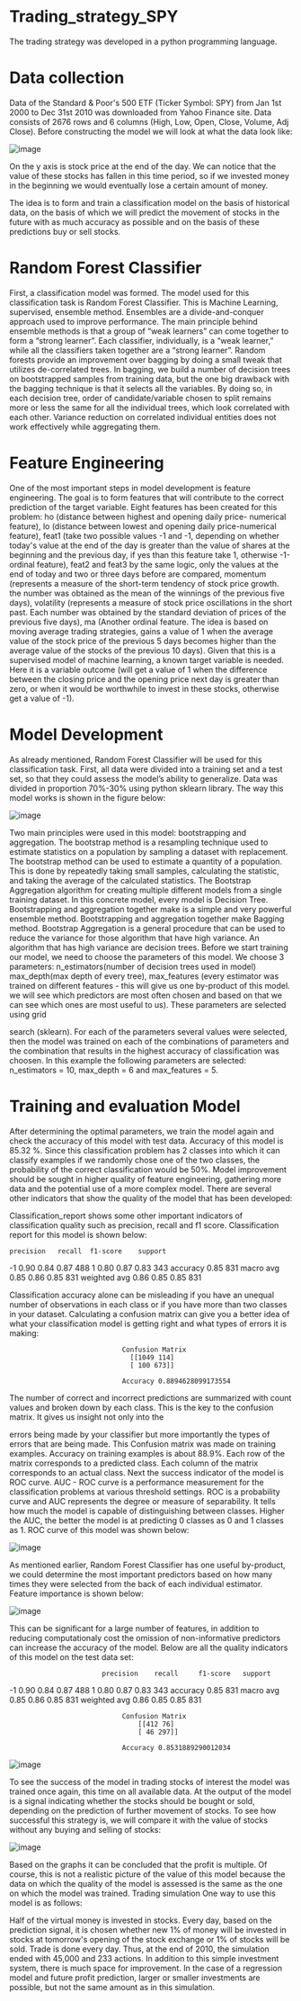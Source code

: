 # Trading_strategy_SPY
The trading strategy was developed in a python programming language.

# Data collection

Data of the Standard & Poor's 500 ETF (Ticker Symbol: SPY) from Jan 1st 2000 to Dec 31st 2010 was downloaded from Yahoo Finance site. Data consists of 2676 rows and 6 columns (High, Low, Open, Close, Volume, Adj Close).
Before constructing the model we will look at what the data look like:

![image](https://user-images.githubusercontent.com/53577768/185779923-bb8a9674-c8b1-4577-bd44-125e1b4cf19a.png)

On the y axis is stock price at the end of the day. We can notice that the value of these stocks has fallen in this time period, so if we invested money in the beginning we would eventually lose a certain amount of money.

The idea is to form and train a classification model on the basis of historical data, on the basis of which we will predict the movement of stocks in the future with as much accuracy as possible and on the basis of these predictions buy or sell stocks.

# Random Forest Classifier

First, a classification model was formed. The model used for this classification task is Random Forest Classifier. This is Machine Learning, supervised, ensemble method. Ensembles are a divide-and-conquer approach used to improve performance. The main principle behind ensemble methods is that a group of “weak learners” can come together to form a “strong learner”. Each classifier, individually, is a “weak learner,” while all the classifiers taken together are a “strong learner”. Random forests provide an improvement over bagging by doing a small tweak that utilizes de-correlated trees. In bagging, we build a number of decision trees on bootstrapped samples from training data, but the one big drawback with the bagging technique is that it selects all the variables. By doing so, in each decision tree, order of candidate/variable chosen to split remains more or less the same for all the individual trees, which look correlated with each other. Variance reduction on correlated individual entities does not work effectively while aggregating them.

# Feature Engineering

One of the most important steps in model development is feature engineering. The goal is to form features that will contribute to the correct prediction of the target variable. Eight features has been created for this problem: ho (distance between highest and opening daily price- numerical feature), lo (distance between lowest and opening daily price-numerical feature), feat1 (take two possible values -1 and -1, depending on whether today's value at the end of the day is greater than the value of shares at the beginning and the previous day, if yes than this feature take 1, otherwise -1-ordinal feature), feat2 and feat3 by the same logic, only the values at the end of today and two or three days before are compared, momentum (represents a measure of the short-term tendency of stock price growth. the number was obtained as the mean of the winnings of the previous five days), volatility (represents a measure of stock price oscillations in the short past. Each number was obtained by the standard deviation of prices of the previous five days), ma (Another ordinal feature. The idea is based on moving average trading strategies, gains a value of 1 when the average value of the stock price of the previous 5 days becomes higher than the average value of the stocks of the previous 10 days). Given that this is a supervised model of machine learning, a known target variable is needed. Here it is a variable outcome (will get a value of 1 when the difference between the closing price and the opening price next day is greater than zero, or when it would be worthwhile to invest in these stocks, otherwise get a value of -1).

# Model Development

As already mentioned, Random Forest Classifier will be used for this classification task. First, all data were divided into a training set and a test set, so that they could assess the model’s ability to generalize. Data was divided in proportion 70%-30% using python sklearn library.
The way this model works is shown in the figure below:

![image](https://user-images.githubusercontent.com/53577768/185780028-456f489e-27fc-48ad-bf4b-726f1e9fe691.png)

Two main principles were used in this model: bootstrapping and aggregation. The bootstrap method is a resampling technique used to estimate statistics on a population by sampling a dataset with replacement. The bootstrap method can be used to estimate a quantity of a population. This is done by repeatedly taking small samples, calculating the statistic, and taking the average of the calculated statistics. The Bootstrap Aggregation algorithm for creating multiple different models from a single training dataset. In this concrete model, every model is Decision Tree. Bootstrapping and aggregation together make is a simple and very powerful ensemble method. Bootstrapping and aggregation together make Bagging method. Bootstrap Aggregation is a general procedure that can be used to reduce the variance for those algorithm that have high variance. An algorithm that has high variance are decision trees.
Before we start training our model, we need to choose the parameters of this model. We choose 3 parameters: n_estimators(number of decision trees used in model) max_depth(max depth of every tree), max_features (every estimator was trained on different features - this will give us one by-product of this model. we will see which predictors are most often chosen and based on that we can see which ones are most useful to us). These parameters are selected using grid
 
search (sklearn). For each of the parameters several values were selected, then the model was trained on each of the combinations of parameters and the combination that results in the highest accuracy of classification was choosen. In this example the following parameters are selected: n_estimators = 10, max_depth = 6 and max_features = 5.

# Training and evaluation Model

After determining the optimal parameters, we train the model again and check the accuracy of this model with test data.
Accuracy of this model is 85.32 %. Since this classification problem has 2 classes into which it can classify examples if we randomly chose one of the two classes, the probability of the correct classification would be 50%. Model improvement should be sought in higher quality of feature engineering, gathering more data and the potential use of a more complex model.
There are several other indicators that show the quality of the model that has been developed:

Classification_report shows some other important indicators of classification quality such as precision, recall and f1 score. Classification report for this model is shown below:

	precision	recall	f1-score	support
-1	0.90	0.84	0.87	488
1	0.80	0.87	0.83	343
accuracy			0.85	831
macro avg	0.85	0.86	0.85	831
weighted avg	0.86	0.85	0.85	831

Classification accuracy alone can be misleading if you have an unequal number of observations in each class or if you have more than two classes in your dataset.
Calculating a confusion matrix can give you a better idea of what your classification model is getting right and what types of errors it is making:

                                Confusion Matrix 
                                  [[1049 114]
                                  [ 100 673]]

                                Accuracy 0.8894628099173554
                                
The number of correct and incorrect predictions are summarized with count values and broken down by each class. This is the key to the confusion matrix. It gives us insight not only into the
 
errors being made by your classifier but more importantly the types of errors that are being made. This Confusion matrix was made on training examples. Accuracy on training examples is about 88.9%. Each row of the matrix corresponds to a predicted class. Each column of the matrix corresponds to an actual class.
Next the success indicator of the model is ROC curve. AUC - ROC curve is a performance measurement for the classification problems at various threshold settings. ROC is a probability curve and AUC represents the degree or measure of separability. It tells how much the model is capable of distinguishing between classes. Higher the AUC, the better the model is at predicting 0 classes as 0 and 1 classes as 1. ROC curve of this model was shown below:

![image](https://user-images.githubusercontent.com/53577768/185780197-14d41c3c-59b8-48ed-887a-944851f97958.png)

As mentioned earlier, Random Forest Classifier has one useful by-product, we could determine the most important predictors based on how many times they were selected from the back of each individual estimator. Feature importance is shown below:

![image](https://user-images.githubusercontent.com/53577768/185780212-f645b37b-846f-47c5-bbe5-28e8dda17c50.png)

This can be significant for a large number of features, in addition to reducing computationaly cost the omission of non-informative predictors can increase the accuracy of the model.
Below are all the quality indicators of this model on the test data set:

	                       precision	recall	   f1-score	  support
-1	                         0.90	         0.84	     0.87	    488
1	                         0.80	         0.87	     0.83	    343
accuracy			                             0.85	    831
macro avg	                 0.85	         0.86	     0.85	    831
weighted avg	                 0.86	         0.85	     0.85	    831

                                Confusion Matrix 
                                    [[412 76]
                                    [ 46 297]]

                                Accuracy 0.8531889290012034

![image](https://user-images.githubusercontent.com/53577768/185780744-040f420f-0ac6-42d6-93b7-8a5f6086273a.png)

To see the success of the model in trading stocks of interest the model was trained once again, this time on all available data. At the output of the model is a signal indicating whether the stocks should be bought or sold, depending on the prediction of further movement of stocks.
To see how successful this strategy is, we will compare it with the value of stocks without any buying and selling of stocks:

![image](https://user-images.githubusercontent.com/53577768/185780777-8e379c96-d56b-4a8d-8e25-2bf8175ffe7f.png)

Based on the graphs it can be concluded that the profit is multiple. Of course, this is not a realistic picture of the value of this model because the data on which the quality of the model is assessed is the same as the one on which the model was trained.
Trading simulation
One way to use this model is as follows:

Half of the virtual money is invested in stocks. Every day, based on the prediction signal, it is chosen whether new 1% of money will be invested in stocks at tomorrow's opening of the stock exchange or 1% of stocks will be sold. Trade is done every day.
Thus, at the end of 2010, the simulation ended with 45,000 and 233 actions. In addition to this simple investment system, there is much space for improvement. In the case of a regression model and future profit prediction, larger or smaller investments are possible, but not the same amount as in this simulation.




